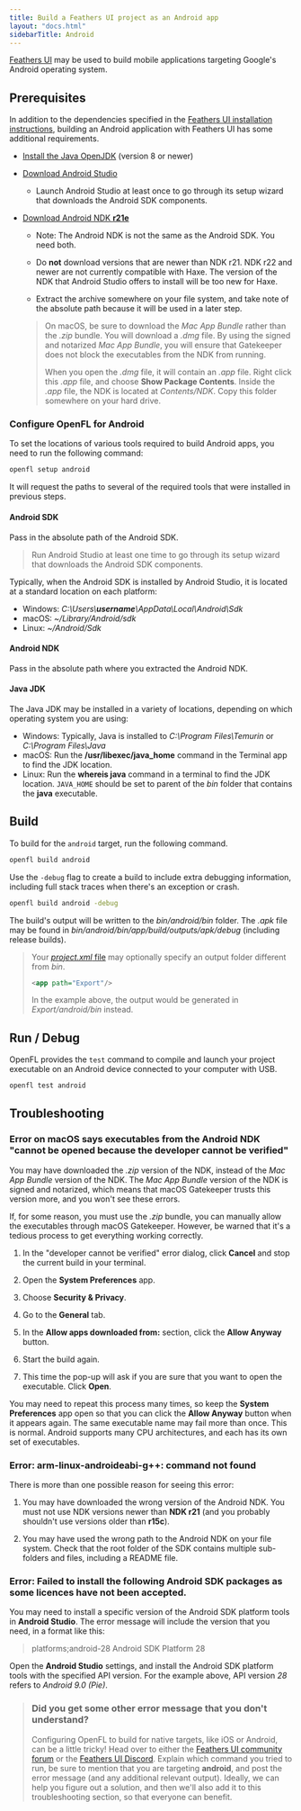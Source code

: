 ```yaml
---
title: Build a Feathers UI project as an Android app
layout: "docs.html"
sidebarTitle: Android
---
```


[Feathers UI](/) may be used to build mobile applications targeting Google's Android operating system.

## Prerequisites

In addition to the dependencies specified in the [Feathers UI installation instructions](./installation.md), building an Android application with Feathers UI has some additional requirements.

- [Install the Java OpenJDK](https://adoptium.net/) (version 8 or newer)

- [Download Android Studio](https://developer.android.com/studio)

  - Launch Android Studio at least once to go through its setup wizard that downloads the Android SDK components.

- [Download Android NDK **r21e**](https://developer.android.com/ndk/downloads/older_releases)

  - Note: The Android NDK is not the same as the Android SDK. You need both.

  - Do **not** download versions that are newer than NDK r21. NDK r22 and newer are not currently compatible with Haxe. The version of the NDK that Android Studio offers to install will be too new for Haxe.

  - Extract the archive somewhere on your file system, and take note of the absolute path because it will be used in a later step.

  > On macOS, be sure to download the _Mac App Bundle_ rather than the _.zip_ bundle. You will download a _.dmg_ file. By using the signed and notarized _Mac App Bundle_, you will ensure that Gatekeeper does not block the executables from the NDK from running.
  >
  > When you open the _.dmg_ file, it will contain an _.app_ file. Right click this _.app_ file, and choose **Show Package Contents**. Inside the _.app_ file, the NDK is located at _Contents/NDK_. Copy this folder somewhere on your hard drive.

### Configure OpenFL for Android

To set the locations of various tools required to build Android apps, you need to run the following command:

```haxe
openfl setup android
```

It will request the paths to several of the required tools that were installed in previous steps.

#### Android SDK

Pass in the absolute path of the Android SDK.

> Run Android Studio at least one time to go through its setup wizard that downloads the Android SDK components.

Typically, when the Android SDK is installed by Android Studio, it is located at a standard location on each platform:

- Windows: _C:\Users\\**username**\AppData\Local\Android\Sdk_
- macOS: _~/Library/Android/sdk_
- Linux: _~/Android/Sdk_

#### Android NDK

Pass in the absolute path where you extracted the Android NDK.

#### Java JDK

The Java JDK may be installed in a variety of locations, depending on which operating system you are using:

- Windows: Typically, Java is installed to _C:\Program Files\Temurin_ or _C:\Program Files\Java_
- macOS: Run the **/usr/libexec/java_home** command in the Terminal app to find the JDK location.
- Linux: Run the **whereis java** command in a terminal to find the JDK location. `JAVA_HOME` should be set to parent of the _bin_ folder that contains the **java** executable.

## Build

To build for the `android` target, run the following command.

```sh
openfl build android
```

Use the `-debug` flag to create a build to include extra debugging information, including full stack traces when there's an exception or crash.

```sh
openfl build android -debug
```

The build's output will be written to the _bin/android/bin_ folder. The _.apk_ file may be found in _bin/android/bin/app/build/outputs/apk/debug_ (including release builds).

> Your [_project.xml_ file](https://lime.openfl.org/docs/project-files/xml-format/) may optionally specify an output folder different from _bin_.
>
> ```xml
> <app path="Export"/>
> ```
>
> In the example above, the output would be generated in _Export/android/bin_ instead.

## Run / Debug

OpenFL provides the `test` command to compile and launch your project executable on an Android device connected to your computer with USB.

```sh
openfl test android
```

## Troubleshooting

### Error on macOS says executables from the Android NDK "cannot be opened because the developer cannot be verified"

You may have downloaded the _.zip_ version of the NDK, instead of the _Mac App Bundle_ version of the NDK. The _Mac App Bundle_ version of the NDK is signed and notarized, which means that macOS Gatekeeper trusts this version more, and you won't see these errors.

If, for some reason, you must use the _.zip_ bundle, you can manually allow the executables through macOS Gatekeeper. However, be warned that it's a tedious process to get everything working correctly.

1. In the "developer cannot be verified" error dialog, click **Cancel** and stop the current build in your terminal.

1. Open the **System Preferences** app.

1. Choose **Security & Privacy**.

1. Go to the **General** tab.

1. In the **Allow apps downloaded from:** section, click the **Allow Anyway** button.

1. Start the build again.

1. This time the pop-up will ask if you are sure that you want to open the executable. Click **Open**.

You may need to repeat this process many times, so keep the **System Preferences** app open so that you can click the **Allow Anyway** button when it appears again. The same executable name may fail more than once. This is normal. Android supports many CPU architectures, and each has its own set of executables.

### Error: arm-linux-androideabi-g++: command not found

There is more than one possible reason for seeing this error:

1. You may have downloaded the wrong version of the Android NDK. You must not use NDK versions newer than **NDK r21** (and you probably shouldn't use versions older than **r15c**).

1. You may have used the wrong path to the Android NDK on your file system. Check that the root folder of the SDK contains multiple sub-folders and files, including a README file.

### Error: Failed to install the following Android SDK packages as some licences have not been accepted.

You may need to install a specific version of the Android SDK platform tools in **Android Studio**. The error message will include the version that you need, in a format like this:

> platforms;android-28 Android SDK Platform 28

Open the **Android Studio** settings, and install the Android SDK platform tools with the specified API version. For the example above, API version _28_ refers to _Android 9.0 (Pie)_.

> ### Did you get some other error message that you don't understand?
>
> Configuring OpenFL to build for native targets, like iOS or Android, can be a little tricky! Head over to either the [Feathers UI community forum](https://community.feathersui.com/) or the [Feathers UI Discord](https://discord.feathersui.com/). Explain which command you tried to run, be sure to mention that you are targeting **android**, and post the error message (and any additional relevant output). Ideally, we can help you figure out a solution, and then we'll also add it to this troubleshooting section, so that everyone can benefit.
